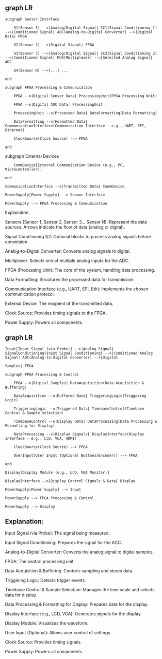## graph LR
   
    subgraph Sensor Interface
    
        S1[Sensor 1] -->|Analog/Digital Signal| SC1(Signal Conditioning 1) -->|Conditioned Signal| ADC(Analog-to-Digital Converter) -->|Digital Data| FPGA
        
        S2[Sensor 2] -->|Digital Signal| FPGA
        
        S3[Sensor 3] -->|Analog/Digital Signal| SC2(Signal Conditioning 2) -->|Conditioned Signal| MUX(Multiplexer) -->|Selected Analog Signal| ADC
        
        S4[Sensor N] -->|...| ...
   
    end

    subgraph FPGA Processing & Communication
    
        FPGA --o|Digital Sensor Data| ProcessingUnit(FPGA Processing Unit)
        
        FPGA --o|Digital ADC Data| ProcessingUnit
        
        ProcessingUnit --o|Processed Data| DataFormatting(Data Formatting)
        
        DataFormatting --o|Formatted Data| CommunicationInterface(Communication Interface - e.g., UART, SPI, Ethernet)
        
        ClockSource(Clock Source) --> FPGA
   
    end 

  subgraph External Devices
       
        CommDevice[External Communication Device (e.g., PC, Microcontroller)]
   
    end

    CommunicationInterface --o|Transmitted Data| CommDevice
    
    PowerSupply[Power Supply] --> Sensor Interface
    
    PowerSupply --> FPGA Processing & Communication

Explanation:

Sensors (Sensor 1, Sensor 2, Sensor 3... Sensor N): Represent the data sources. Arrows indicate the flow of data (analog or digital).

Signal Conditioning 1/2: Optional blocks to process analog signals before conversion.

Analog-to-Digital Converter: Converts analog signals to digital.

Multiplexer: Selects one of multiple analog inputs for the ADC.

FPGA (Processing Unit): The core of the system, handling data processing.

Data Formatting: Structures the processed data for transmission.

Communication Interface (e.g., UART, SPI, Eth): Implements the chosen communication protocol.

External Device: The recipient of the transmitted data.

Clock Source: Provides timing signals to the FPGA.

Power Supply: Powers all components.

## graph LR
    
    Input[Input Signal (via Probe)] -->|Analog Signal| SignalConditioning(Input Signal Conditioning) -->|Conditioned Analog Signal| ADC(Analog-to-Digital Converter) -->|Digital 
    
    Samples| FPGA

    subgraph FPGA Processing & Control
    
        FPGA --o|Digital Samples| DataAcquisition(Data Acquisition & Buffering)
        
        DataAcquisition --o|Buffered Data| TriggeringLogic(Triggering Logic)
        
        TriggeringLogic --o|Triggered Data| TimebaseControl(Timebase Control & Sample Selection)
        
        TimebaseControl --o|Display Data| DataProcessing(Data Processing & Formatting for Display)
        
        DataProcessing --o|Display Signals| DisplayInterface(Display Interface - e.g., LCD, VGA, HDMI)
        
        ClockSource(Clock Source) --> FPGA
        
        UserInput(User Input (Optional Buttons/Encoder)) --> FPGA
    
    end

    Display[Display Module (e.g., LCD, VGA Monitor)]
    
    DisplayInterface --o|Display Control Signals & Data| Display
    
    PowerSupply[Power Supply] --> Input
    
    PowerSupply --> FPGA Processing & Control
    
    PowerSupply --> Display

## Explanation:

Input Signal (via Probe): The signal being measured.

Input Signal Conditioning: Prepares the signal for the ADC.

Analog-to-Digital Converter: Converts the analog signal to digital samples.

FPGA: The central processing unit.

Data Acquisition & Buffering: Controls sampling and stores data.

Triggering Logic: Detects trigger events.

Timebase Control & Sample Selection: Manages the time scale and selects data for display.

Data Processing & Formatting for Display: Prepares data for the display.

Display Interface (e.g., LCD, VGA): Generates signals for the display.

Display Module: Visualizes the waveform.

User Input (Optional): Allows user control of settings.

Clock Source: Provides timing signals.

Power Supply: Powers all components.

